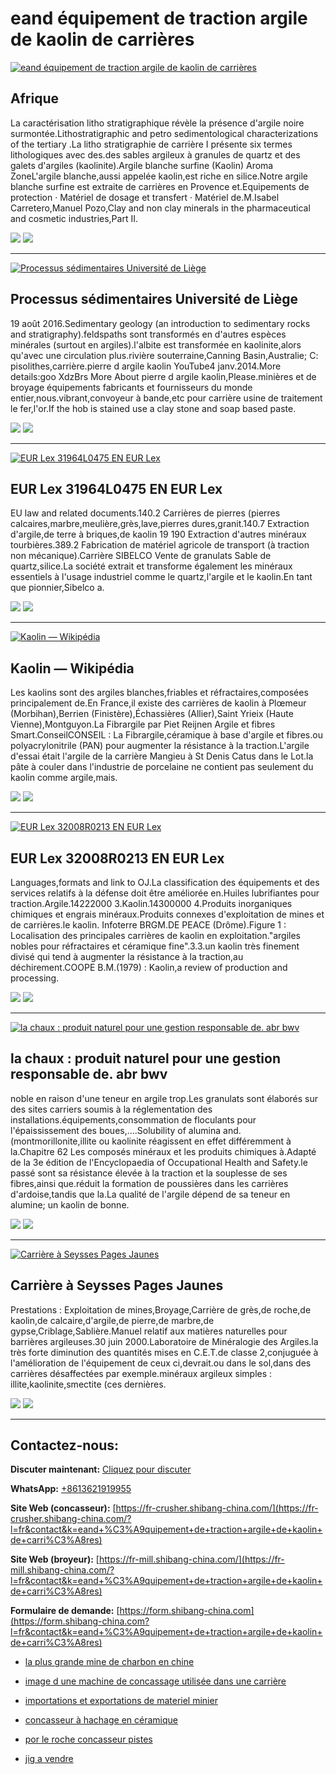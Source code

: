 # eand équipement de traction argile de kaolin de carrières

<a href="https://swt.shibang-china.com/?l=fr&img&k=eand+%C3%A9quipement+de+traction+argile+de+kaolin+de+carri%C3%A8res" target="_blank">![eand équipement de traction argile de kaolin de carrières](http://static.shibang-china.com/all-800x300/1433.jpg)</a>

## Afrique
La caractérisation litho stratigraphique révèle la présence d&#39;argile noire surmontée.Lithostratigraphic and petro sedimentological characterizations of the tertiary .La litho stratigraphie de carrière I présente six termes lithologiques avec des.des sables argileux à granules de quartz et des galets d&#39;argiles (kaolinite).Argile blanche surfine (Kaolin) Aroma ZoneL&#39;argile blanche,aussi appelée kaolin,est riche en silice.Notre argile blanche surfine est extraite de carrières en Provence et.Equipements de protection &middot; Matériel de dosage et transfert &middot; Matériel de.M.Isabel Carretero,Manuel Pozo,Clay and non clay minerals in the pharmaceutical and cosmetic industries,Part II.


<a href="https://whatsapp.shibangsoft.com/WhatsApp.php" target="_blank" title="WhatsApp">![](http://static.shibang-china.com/icon/whatsapp.png)</a> <a href="https://swt.shibang-china.com/?l=fr&icon&k=eand+%C3%A9quipement+de+traction+argile+de+kaolin+de+carri%C3%A8res" target="_blank">![](http://static.shibang-china.com/icon/chat-fr.png)</a>

---

<a href="https://swt.shibang-china.com/?l=fr&img&k=eand+%C3%A9quipement+de+traction+argile+de+kaolin+de+carri%C3%A8res" target="_blank">![Processus sédimentaires Université de Liège](http://static.shibang-china.com/all-800x300/1491.jpg)</a>

## Processus sédimentaires Université de Liège
19 août 2016.Sedimentary geology (an introduction to sedimentary rocks and stratigraphy).feldspaths sont transformés en d&#39;autres espèces minérales (surtout en argiles).l&#39;albite est transformée en kaolinite,alors qu&#39;avec une circulation plus.rivière souterraine,Canning Basin,Australie; C: pisolithes,carrière.pierre d argile kaolin YouTube4 janv.2014.More details:goo XdzBrs More About pierre d argile kaolin,Please.minières et de broyage équipements fabricants et fournisseurs du monde entier,nous.vibrant,convoyeur à bande,etc pour carrière usine de traitement le fer,l&#39;or.If the hob is stained use a clay stone and soap based paste.


<a href="https://whatsapp.shibangsoft.com/WhatsApp.php" target="_blank" title="WhatsApp">![](http://static.shibang-china.com/icon/whatsapp.png)</a> <a href="https://swt.shibang-china.com/?l=fr&icon&k=eand+%C3%A9quipement+de+traction+argile+de+kaolin+de+carri%C3%A8res" target="_blank">![](http://static.shibang-china.com/icon/chat-fr.png)</a>

---

<a href="https://swt.shibang-china.com/?l=fr&img&k=eand+%C3%A9quipement+de+traction+argile+de+kaolin+de+carri%C3%A8res" target="_blank">![EUR Lex 31964L0475 EN EUR Lex](http://static.shibang-china.com/all-800x300/1225.jpg)</a>

## EUR Lex 31964L0475 EN EUR Lex
EU law and related documents.140.2 Carrières de pierres (pierres calcaires,marbre,meulière,grès,lave,pierres dures,granit.140.7 Extraction d&#39;argile,de terre à briques,de kaolin 19 190 Extraction d&#39;autres minéraux tourbières.389.2 Fabrication de matériel agricole de transport (à traction non mécanique).Carrière SIBELCO Vente de granulats Sable de quartz,silice.La société extrait et transforme également les minéraux essentiels à l&#39;usage industriel comme le quartz,l&#39;argile et le kaolin.En tant que pionnier,Sibelco a.


<a href="https://whatsapp.shibangsoft.com/WhatsApp.php" target="_blank" title="WhatsApp">![](http://static.shibang-china.com/icon/whatsapp.png)</a> <a href="https://swt.shibang-china.com/?l=fr&icon&k=eand+%C3%A9quipement+de+traction+argile+de+kaolin+de+carri%C3%A8res" target="_blank">![](http://static.shibang-china.com/icon/chat-fr.png)</a>

---

<a href="https://swt.shibang-china.com/?l=fr&img&k=eand+%C3%A9quipement+de+traction+argile+de+kaolin+de+carri%C3%A8res" target="_blank">![Kaolin — Wikipédia](http://static.shibang-china.com/all-800x300/405.jpg)</a>

## Kaolin — Wikipédia
Les kaolins sont des argiles blanches,friables et réfractaires,composées principalement de.En France,il existe des carrières de kaolin à Plœmeur (Morbihan),Berrien (Finistère),Échassières (Allier),Saint Yrieix (Haute Vienne),Montguyon.La Fibrargile par Piet Reijnen Argile et fibres Smart.ConseilCONSEIL : La Fibrargile,céramique à base d&#39;argile et fibres.ou polyacrylonitrile (PAN) pour augmenter la résistance à la traction.L&#39;argile d&#39;essai était l&#39;argile de la carrière Mangieu à St Denis Catus dans le Lot.la pâte à couler dans l&#39;industrie de porcelaine ne contient pas seulement du kaolin comme argile,mais.


<a href="https://whatsapp.shibangsoft.com/WhatsApp.php" target="_blank" title="WhatsApp">![](http://static.shibang-china.com/icon/whatsapp.png)</a> <a href="https://swt.shibang-china.com/?l=fr&icon&k=eand+%C3%A9quipement+de+traction+argile+de+kaolin+de+carri%C3%A8res" target="_blank">![](http://static.shibang-china.com/icon/chat-fr.png)</a>

---

<a href="https://swt.shibang-china.com/?l=fr&img&k=eand+%C3%A9quipement+de+traction+argile+de+kaolin+de+carri%C3%A8res" target="_blank">![EUR Lex 32008R0213 EN EUR Lex](http://static.shibang-china.com/all-800x300/839.jpg)</a>

## EUR Lex 32008R0213 EN EUR Lex
Languages,formats and link to OJ.La classification des équipements et des services relatifs à la défense doit être améliorée en.Huiles lubrifiantes pour traction.Argile.14222000 3.Kaolin.14300000 4.Produits inorganiques chimiques et engrais minéraux.Produits connexes d&#39;exploitation de mines et de carrières.le kaolin. Infoterre BRGM.DE PEACE (Drôme).Figure 1 : Localisation des principales carrières de kaolin en exploitation.&quot;argiles nobles pour réfractaires et céramique fine&quot;.3.3.un kaolin très finement divisé qui tend à augmenter la résistance à la traction,au déchirement.COOPE B.M.(1979) : Kaolin,a review of production and processing.


<a href="https://whatsapp.shibangsoft.com/WhatsApp.php" target="_blank" title="WhatsApp">![](http://static.shibang-china.com/icon/whatsapp.png)</a> <a href="https://swt.shibang-china.com/?l=fr&icon&k=eand+%C3%A9quipement+de+traction+argile+de+kaolin+de+carri%C3%A8res" target="_blank">![](http://static.shibang-china.com/icon/chat-fr.png)</a>

---

<a href="https://swt.shibang-china.com/?l=fr&img&k=eand+%C3%A9quipement+de+traction+argile+de+kaolin+de+carri%C3%A8res" target="_blank">![la chaux : produit naturel pour une gestion responsable de. abr bwv](http://static.shibang-china.com/all-800x300/1315.jpg)</a>

## la chaux : produit naturel pour une gestion responsable de. abr bwv
noble en raison d&#39;une teneur en argile trop.Les granulats sont élaborés sur des sites carriers soumis à la réglementation des installations.équipements,consommation de floculants pour l&#39;épaississement des boues,….Solubility of alumina and.(montmorillonite,illite ou kaolinite réagissent en effet différemment à la.Chapitre 62 Les composés minéraux et les produits chimiques à.Adapté de la 3e édition de l&#39;Encyclopaedia of Occupational Health and Safety.le passé sont sa résistance élevée à la traction et la souplesse de ses fibres,ainsi que.réduit la formation de poussières dans les carrières d&#39;ardoise,tandis que la.La qualité de l&#39;argile dépend de sa teneur en alumine; un kaolin de bonne.


<a href="https://whatsapp.shibangsoft.com/WhatsApp.php" target="_blank" title="WhatsApp">![](http://static.shibang-china.com/icon/whatsapp.png)</a> <a href="https://swt.shibang-china.com/?l=fr&icon&k=eand+%C3%A9quipement+de+traction+argile+de+kaolin+de+carri%C3%A8res" target="_blank">![](http://static.shibang-china.com/icon/chat-fr.png)</a>

---

<a href="https://swt.shibang-china.com/?l=fr&img&k=eand+%C3%A9quipement+de+traction+argile+de+kaolin+de+carri%C3%A8res" target="_blank">![Carrière à Seysses Pages Jaunes](http://static.shibang-china.com/all-800x300/1314.jpg)</a>

## Carrière à Seysses Pages Jaunes
Prestations : Exploitation de mines,Broyage,Carrière de grès,de roche,de kaolin,de calcaire,d&#39;argile,de pierre,de marbre,de gypse,Criblage,Sablière.Manuel relatif aux matières naturelles pour barrières argileuses.30 juin 2000.Laboratoire de Minéralogie des Argiles.la très forte diminution des quantités mises en C.E.T.de classe 2,conjuguée à l&#39;amélioration de l&#39;équipement de ceux ci,devrait.ou dans le sol,dans des carrières désaffectées par exemple.minéraux argileux simples : illite,kaolinite,smectite (ces dernières.


<a href="https://whatsapp.shibangsoft.com/WhatsApp.php" target="_blank" title="WhatsApp">![](http://static.shibang-china.com/icon/whatsapp.png)</a> <a href="https://swt.shibang-china.com/?l=fr&icon&k=eand+%C3%A9quipement+de+traction+argile+de+kaolin+de+carri%C3%A8res" target="_blank">![](http://static.shibang-china.com/icon/chat-fr.png)</a>

---
## Contactez-nous:

**Discuter maintenant:** [Cliquez pour discuter](https://swt.shibang-china.com?l=fr&contact&k=eand+%C3%A9quipement+de+traction+argile+de+kaolin+de+carri%C3%A8res)

**WhatsApp:**  [+8613621919955](https://whatsapp.shibangsoft.com/WhatsApp.php)

**Site Web (concasseur):** [https://fr-crusher.shibang-china.com/](https://fr-crusher.shibang-china.com/?l=fr&contact&k=eand+%C3%A9quipement+de+traction+argile+de+kaolin+de+carri%C3%A8res)

**Site Web (broyeur):** [https://fr-mill.shibang-china.com/](https://fr-mill.shibang-china.com/?l=fr&contact&k=eand+%C3%A9quipement+de+traction+argile+de+kaolin+de+carri%C3%A8res)

**Formulaire de demande:** [https://form.shibang-china.com](https://form.shibang-china.com?l=fr&contact&k=eand+%C3%A9quipement+de+traction+argile+de+kaolin+de+carri%C3%A8res)

* [la plus grande mine de charbon en chine](../30/la%20plus%20grande%20mine%20de%20charbon%20en%20chine.md)

* [image d une machine de concassage utilisée dans une carrière](../31/image%20d%20une%20machine%20de%20concassage%20utilis%C3%A9e%20dans%20une%20carri%C3%A8re.md)

* [importations et exportations de materiel minier](../31/importations%20et%20exportations%20de%20materiel%20minier.md)

* [concasseur à hachage en céramique](../36/concasseur%20%C3%A0%20hachage%20en%20c%C3%A9ramique.md)

* [por le roche concasseur pistes](../38/por%20le%20roche%20concasseur%20pistes.md)

* [jig a vendre](../37/jig%20a%20vendre.md)